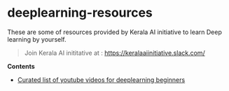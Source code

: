 # deeplearning-resources

These are some of resources provided by Kerala AI initiative to learn Deep learning by yourself. 
> Join Kerala AI inititative at : https://keralaaiinitiative.slack.com/

**Contents**

- [Curated list of youtube videos for deeplearning beginners](https://github.com/keralaai/deeplearning-resources/blob/master/self_start/youtube.md)
